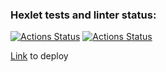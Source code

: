 ### Hexlet tests and linter status:
[![Actions Status](https://github.com/Kadina1988/rails-project-64/actions/workflows/hexlet-check.yml/badge.svg)](https://github.com/Kadina1988/rails-project-64/actions)
[![Actions Status](https://github.com/Kadina1988/rails-project-64/actions/workflows/blog-check.yml/badge.svg)](https://github.com/Kadina1988/rails-project-64/actions)

[Link](https://hexlet-project-mvr3.onrender.com/) to deploy
